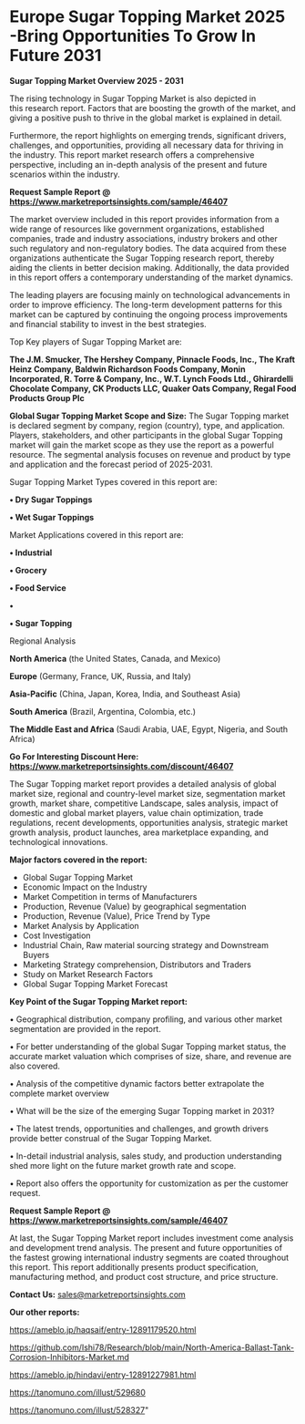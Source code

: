 # Europe Sugar Topping Market 2025 -Bring Opportunities To Grow In Future 2031

<Strong> Sugar Topping Market Overview 2025 - 2031</strong>

The rising technology in Sugar Topping Market is also depicted in this research report. Factors that are boosting the growth of the market, and giving a positive push to thrive in the global market is explained in detail.

Furthermore, the report highlights on emerging trends, significant drivers, challenges, and opportunities, providing all necessary data for thriving in the industry. This report market research offers a comprehensive perspective, including an in-depth analysis of the present and future scenarios within the industry.

<strong>Request Sample Report @ <a href=https://www.marketreportsinsights.com/sample/46407>https://www.marketreportsinsights.com/sample/46407</a></strong>

The market overview included in this report provides information from a wide range of resources like government organizations, established companies, trade and industry associations, industry brokers and other such regulatory and non-regulatory bodies. The data acquired from these organizations authenticate the Sugar Topping research report, thereby aiding the clients in better decision making. Additionally, the data provided in this report offers a contemporary understanding of the market dynamics.

The leading players are focusing mainly on technological advancements in order to improve efficiency. The long-term development patterns for this market can be captured by continuing the ongoing process improvements and financial stability to invest in the best strategies.

Top Key players of Sugar Topping Market are:

<strong>The J.M. Smucker, The Hershey Company, Pinnacle Foods, Inc., The Kraft Heinz Company, Baldwin Richardson Foods Company, Monin Incorporated, R. Torre & Company, Inc., W.T. Lynch Foods Ltd., Ghirardelli Chocolate Company, CK Products LLC, Quaker Oats Company, Regal Food Products Group Plc</strong>

<strong><b>Global Sugar Topping Market Scope and Size:</b></strong>
The Sugar Topping market is declared segment by company, region (country), type, and application. Players, stakeholders, and other participants in the global Sugar Topping market will gain the market scope as they use the report as a powerful resource. The segmental analysis focuses on revenue and product by type and application and the forecast period of 2025-2031.

Sugar Topping Market Types covered in this report are:

<strong>•  Dry Sugar Toppings

•  Wet Sugar Toppings</strong>

Market Applications covered in this report are:

<strong>•  Industrial

•  Grocery

•  Food Service

•  

•  Sugar Topping</strong> 

Regional Analysis

<strong>North America</strong> (the United States, Canada, and Mexico)

<strong>Europe</strong> (Germany, France, UK, Russia, and Italy)

<strong>Asia-Pacific</strong> (China, Japan, Korea, India, and Southeast Asia)

<strong>South America</strong> (Brazil, Argentina, Colombia, etc.)

<strong>The Middle East and Africa</strong> (Saudi Arabia, UAE, Egypt, Nigeria, and South Africa)

<strong>Go For Interesting Discount Here: <a href=https://www.marketreportsinsights.com/discount/46407>https://www.marketreportsinsights.com/discount/46407</a></strong>

The Sugar Topping market report provides a detailed analysis of global market size, regional and country-level market size, segmentation market growth, market share, competitive Landscape, sales analysis, impact of domestic and global market players, value chain optimization, trade regulations, recent developments, opportunities analysis, strategic market growth analysis, product launches, area marketplace expanding, and technological innovations.

<strong><b>Major factors covered in the report:</b></strong>
<ul>
  <li>Global Sugar Topping Market </li>
  <li>Economic Impact on the Industry</li>
  <li>Market Competition in terms of Manufacturers</li>
  <li>Production, Revenue (Value) by geographical segmentation</li>
  <li>Production, Revenue (Value), Price Trend by Type</li>
  <li>Market Analysis by Application</li>
  <li>Cost Investigation</li>
  <li>Industrial Chain, Raw material sourcing strategy and Downstream Buyers</li>
  <li>Marketing Strategy comprehension, Distributors and Traders</li>
  <li>Study on Market Research Factors</li>
  <li>Global Sugar Topping Market Forecast</li>
</ul>

<strong><b>Key Point of the Sugar Topping Market report:</b></strong>

• Geographical distribution, company profiling, and various other market segmentation are provided in the report.

• For better understanding of the global Sugar Topping market status, the accurate market valuation which comprises of size, share, and revenue are also covered.

• Analysis of the competitive dynamic factors better extrapolate the complete market overview

• What will be the size of the emerging Sugar Topping market in 2031?

• The latest trends, opportunities and challenges, and growth drivers provide better construal of the Sugar Topping Market.

• In-detail industrial analysis, sales study, and production understanding shed more light on the future market growth rate and scope.

• Report also offers the opportunity for customization as per the customer request.

<strong>Request Sample Report @ <a href=https://www.marketreportsinsights.com/sample/46407>https://www.marketreportsinsights.com/sample/46407</a></strong>

At last, the Sugar Topping Market report includes investment come analysis and development trend analysis. The present and future opportunities of the fastest growing international industry segments are coated throughout this report. This report additionally presents product specification, manufacturing method, and product cost structure, and price structure.

<strong>Contact Us:</strong>
sales@marketreportsinsights.com

<strong>Our other reports:</strong>

<a href=https://ameblo.jp/haqsaif/entry-12891179520.html>https://ameblo.jp/haqsaif/entry-12891179520.html</a>

<a href=https://github.com/Ishi78/Research/blob/main/North-America-Ballast-Tank-Corrosion-Inhibitors-Market.md>https://github.com/Ishi78/Research/blob/main/North-America-Ballast-Tank-Corrosion-Inhibitors-Market.md</a>

<a href=https://ameblo.jp/hindavi/entry-12891227981.html>https://ameblo.jp/hindavi/entry-12891227981.html</a>

<a href=https://tanomuno.com/illust/529680>https://tanomuno.com/illust/529680</a>

<a href=https://tanomuno.com/illust/528327>https://tanomuno.com/illust/528327</a>"
